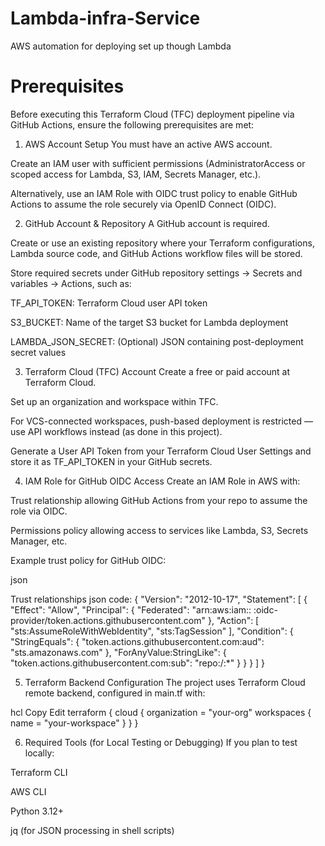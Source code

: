 # Lambda-infra-Service
AWS automation for deploying set up though Lambda

Prerequisites
===================
Before executing this Terraform Cloud (TFC) deployment pipeline via GitHub Actions, ensure the following prerequisites are met:

1. AWS Account Setup
You must have an active AWS account.

Create an IAM user with sufficient permissions (AdministratorAccess or scoped access for Lambda, S3, IAM, Secrets Manager, etc.).

Alternatively, use an IAM Role with OIDC trust policy to enable GitHub Actions to assume the role securely via OpenID Connect (OIDC).

2. GitHub Account & Repository
A GitHub account is required.

Create or use an existing repository where your Terraform configurations, Lambda source code, and GitHub Actions workflow files will be stored.

Store required secrets under GitHub repository settings → Secrets and variables → Actions, such as:

TF_API_TOKEN: Terraform Cloud user API token

S3_BUCKET: Name of the target S3 bucket for Lambda deployment

LAMBDA_JSON_SECRET: (Optional) JSON containing post-deployment secret values

3. Terraform Cloud (TFC) Account
Create a free or paid account at Terraform Cloud.

Set up an organization and workspace within TFC.

For VCS-connected workspaces, push-based deployment is restricted — use API workflows instead (as done in this project).

Generate a User API Token from your Terraform Cloud User Settings and store it as TF_API_TOKEN in your GitHub secrets.

4. IAM Role for GitHub OIDC Access
Create an IAM Role in AWS with:

Trust relationship allowing GitHub Actions from your repo to assume the role via OIDC.

Permissions policy allowing access to services like Lambda, S3, Secrets Manager, etc.

Example trust policy for GitHub OIDC:

json

Trust relationships json code:
{
    "Version": "2012-10-17",
    "Statement": [
        {
            "Effect": "Allow",
            "Principal": {
                "Federated": "arn:aws:iam::<aws account id> :oidc-provider/token.actions.githubusercontent.com"
            },
            "Action": [
                "sts:AssumeRoleWithWebIdentity",
                "sts:TagSession"
            ],
            "Condition": {
                "StringEquals": {
                    "token.actions.githubusercontent.com:aud": "sts.amazonaws.com"
                },
                "ForAnyValue:StringLike": {
                    "token.actions.githubusercontent.com:sub": "repo:<GitHub organisation name>/<github repo name>:*"
                }
            }
        }
    ]
}

5. Terraform Backend Configuration
The project uses Terraform Cloud remote backend, configured in main.tf with:

hcl
Copy
Edit
terraform {
  cloud {
    organization = "your-org"
    workspaces {
      name = "your-workspace"
    }
  }
}

6. Required Tools (for Local Testing or Debugging)
If you plan to test locally:

Terraform CLI

AWS CLI

Python 3.12+

jq (for JSON processing in shell scripts)
